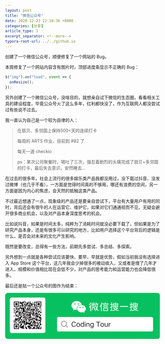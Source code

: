 ```yaml
---
layout: post
title: "微信公众号"
date: 2020-12-23 22:10:36 +0800
categories: [分享]
article_type: 1
excerpt_separator: <!--more-->
typora-root-url: ../../github.io
---
```


创建了一个微信公众号，顺便修复了一个网站的 Bug。

<!--more-->

本周修复了一个网站内容含有图片时，顶部进度条显示不正确的 Bug：

```javascript
$("img").on("load", event => {
  onResize();
});
```

另外创建了一个微信公众号，没啥目的，就想亲自试下微信的生态圈，看看相关工具的建设程度，毕竟公众号火了这么多年，红利都快没了，作为互联网人都没尝试过有些说不过去。

我一直认为自己是一个较为自律的人：

> 在扇贝、多邻国上保持500+天的连续打卡
>
> 每周的 ARTS 作业，目前到 #82 了
>
> 每天一道 checkio
>
> ps：某次公司聚餐时，喝吐了三次，强忍着剧烈的头痛完成了扇贝+多邻国的打卡，最后失去意识，安然睡去...

在过去的很多年，社会上流行的很多娱乐类产品我都没用过，没下载过抖音、没发过微博（也几乎不看），一方面是觉得时间真的不够用，哪还有浪费的空间，另一方面是因为内心的焦虑，会天然的抵触这类产品。

不过最近想通了一点，现象级的产品还是要亲自尝试下，平台有大量用户有用的同时，背后还会有很牛的人在运营它、维护它，如果对它们通通视而不见，无疑会避开很多商业机会，以及对产品本身深度思考的机会。

比如说抖音，如果是时间太多，纯粹为了消耗时间就没必要下载了，但如果是为了研究产品本身，还是有很多可以研究的地方，比如用户选择这个平台背后的逻辑是什么，是否会对未来的文化产生影响。

既然是要改变，总得有一些方法，前期先多尝试、多总结、多探索。

另外想到一点就是各种尝试应该要快、要早，早就是优势，假如当初我没有选择进入 App Store 这个平台，这几年我会少掉很多的被动收入，又或者是慢了几年才进入，规模和价值相比现在会低不少，对产品的思考能力和运营能力也会降低很多。

最后还是贴一个公众号的图作为结束：

![official_accounts](/assets/img/official_accounts-1.png)

